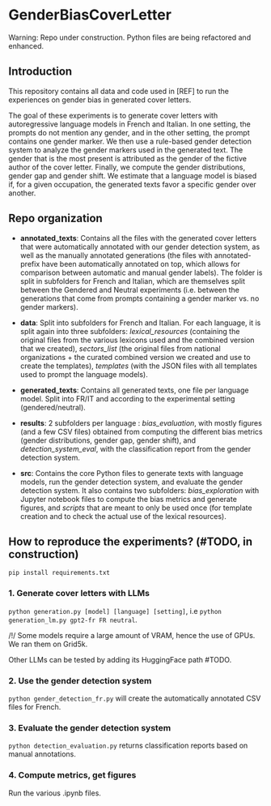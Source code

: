 # GenderBiasCoverLetter

Warning: Repo under construction. Python files are being refactored and enhanced.

## Introduction

This repository contains all data and code used in [REF] to run the experiences on gender bias in generated cover letters. 

The goal of these experiments is to generate cover letters with autoregressive language models in French and Italian. In one setting, the prompts do not mention any gender, and in the other setting, the prompt contains one gender marker. We then use a rule-based gender detection system to analyze the gender markers used in the generated text. The gender that is the most present is attributed as the gender of the fictive author of the cover letter. Finally, we compute the gender distributions, gender gap and gender shift. We estimate that a language model is biased if, for a given occupation, the generated texts favor a specific gender over another.


## Repo organization

- **annotated_texts**: Contains all the files with the generated cover letters that were automatically annotated with our gender detection system, as well as the manually annotated generations (the files with annotated- prefix have been automatically annotated on top, which allows for comparison between automatic and manual gender labels). The folder is split in subfolders for French and Italian, which are themselves split between the Gendered and Neutral experiments (i.e. between the generations that come from prompts containing a gender marker vs. no gender markers).

- **data**: Split into subfolders for French and Italian. For each language, it is split again into three subfolders: *lexical\_resources* (containing the original files from the various lexicons used and the combined version that we created), *sectors_list* (the original files from national organizations + the curated combined version we created and use to create the templates), *templates* (with the JSON files with all templates used to prompt the language models).

- **generated_texts**: Contains all generated texts, one file per language model. Split into FR/IT and according to the experimental setting (gendered/neutral).

- **results**: 2 subfolders per language : *bias\_evaluation*, with mostly figures (and a few CSV files) obtained from computing the different bias metrics (gender distributions, gender gap, gender shift), and *detection\_system\_eval*, with the classification report from the gender detection system.

- **src**: Contains the core Python files to generate texts with language models, run the gender detection system, and evaluate the gender detection system. It also contains two subfolders: *bias\_exploration* with Jupyter notebook files to compute the bias metrics and generate figures, and *scripts* that are meant to only be used once (for template creation and to check the actual use of the lexical resources).


## How to reproduce the experiments? (#TODO, in construction)

`pip install requirements.txt`

### 1. Generate cover letters with LLMs
`python generation.py [model] [language] [setting]`, i.e `python generation_lm.py gpt2-fr FR neutral`.

/!/ Some models require a large amount of VRAM, hence the use of GPUs. We ran them on Grid5k.

Other LLMs can be tested by adding its HuggingFace path #TODO.

### 2. Use the gender detection system
`python gender_detection_fr.py` will create the automatically annotated CSV files for French.

### 3. Evaluate the gender detection system
`python detection_evaluation.py` returns classification reports based on manual annotations.

### 4. Compute metrics, get figures
Run the various .ipynb files.

